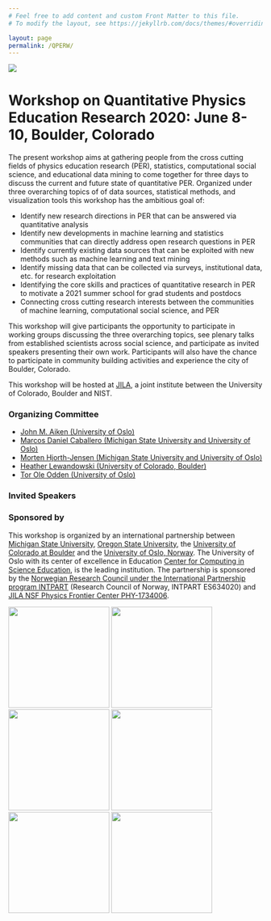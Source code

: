 ```yaml
---
# Feel free to add content and custom Front Matter to this file.
# To modify the layout, see https://jekyllrb.com/docs/themes/#overriding-theme-defaults

layout: page
permalink: /QPERW/
---
```

<img src="https://jila.colorado.edu/sites/default/files/styles/banner_image/public/images/2018-11/campus_boulder_arial.jpg">

# Workshop on Quantitative Physics Education Research 2020: June 8-10, Boulder, Colorado

The present workshop aims at gathering people from the cross cutting fields of physics education research (PER), statistics, computational social science, and educational data mining to come together for three days to discuss the current and future state of quantitative PER. Organized under three overarching topics of of data sources, statistical methods, and visualization tools this workshop has the ambitious goal of:

- Identify new research directions in PER that can be answered via quantitative analysis
- Identify new developments in machine learning and statistics communities that can directly address open research questions in PER
- Identify currently existing data sources that can be exploited with new methods such as machine learning and text mining
- Identify missing data that can be collected via surveys, institutional data, etc. for research exploitation
- Identifying the core skills and practices of quantitative research in PER to motivate a 2021 summer school for grad students and postdocs
- Connecting cross cutting research interests between the communities of machine learning, computational social science, and PER

This workshop will give participants the opportunity to participate in working groups discussing the three overarching topics, see plenary talks from established scientists across social science, and participate as invited speakers presenting their own work. Participants will also have the chance to participate in community building activities and experience the city of Boulder, Colorado.

This workshop will be hosted at [JILA](https://jila.colorado.edu/about/about-jila), a joint institute between the University of Colorado, Boulder and NIST. 


### Organizing Committee 

* [John M. Aiken (University of Oslo)](https://www.mn.uio.no/fysikk/english/people/johnmai)
* [Marcos Daniel Caballero (Michigan State University and University of Oslo)](https://pa.msu.edu/profile/caballero/)
* [Morten Hjorth-Jensen (Michigan State University and University of Oslo)](https://github.com/mhjensen)
* [Heather Lewandowski (University of Colorado, Boulder)](https://www.colorado.edu/physics/heather-lewandowski)
* [Tor Ole Odden (University of Oslo)](https://www.mn.uio.no/fysikk/english/people/aca/Tor%20Ole%20Odden/)

### Invited Speakers

### Sponsored by

This workshop is organized by an international partnership between
[Michigan State University](https://msu.edu/), [Oregon State University](https://oregonstate.edu/?utm_source=2020%20URM&utm_medium=SEM&utm_campaign=OR&utm_term=Main&gclid=Cj0KCQiAvc_xBRCYARIsAC5QT9kzGL4XpF-ExGQBX7WkLMUJzXToLrhGmE4GOXnZgobHt1H7H2n30SEaAquoEALw_wcB), the [University of Colorado at Boulder](https://www.colorado.edu/) and the [University of Oslo, Norway](https://www.uio.no/english/). The University of Oslo
with its center of excellence in Education [Center for Computing in Science Education](https://www.mn.uio.no/ccse/english/), is the leading institution. The partnership is
sponsored by the [Norwegian Research Council under the International Partnership program INTPART](https://www.forskningsradet.no/en/about-the-research-council/programmes/intpart/) (Research Council of Norway, INTPART
ES634020) and [JILA NSF Physics Frontier Center PHY-1734006](https://www.nsf.gov/awardsearch/showAward?AWD_ID=1734006).

<img src="https://jila.colorado.edu/qip2019/img/sponsors/jila.png" width="200x"/>
<img src="https://avatars2.githubusercontent.com/u/30183848?s=400&v=4" width="200x"/>
<img src="https://uarctic.vps02.fwstatic.download/media/1077/university-of-oslo-logo.png" width="200x"/>
<img src="https://secondnature.org/wp-content/uploads/CU-Boulder-logo-horizontal.jpg" width="200x"/>
<img src="https://upload.wikimedia.org/wikipedia/commons/thumb/7/7a/Michigan_State_University_wordmark.svg/1280px-Michigan_State_University_wordmark.svg.png" width="200x"/>
<img src="https://communications.oregonstate.edu/sites/communications.oregonstate.edu/files/osu-primarylogo-2-compressor.jpg" width="200x"/>

<!-- ![jila logo][jila]
![ccse logo][ccse]
![uio logo][uio]
![cu logo][cu]
![msu logo][msu]
![osu logo][osu] -->
<!-- 
[jila]: https://jila.colorado.edu/qip2019/img/sponsors/jila.png )Logo Title Text 2)

[ccse]: https://avatars2.githubusercontent.com/u/30183848?s=400&v=4 )ccse title)

[uio]: https://uarctic.vps02.fwstatic.download/media/1077/university-of-oslo-logo.png )uio logo)

[cu]: https://secondnature.org/wp-content/uploads/CU-Boulder-logo-horizontal.jpg )cu logo)

[msu]: https://upload.wikimedia.org/wikipedia/commons/thumb/7/7a/Michigan_State_University_wordmark.svg/1280px-Michigan_State_University_wordmark.svg.png )msu logo)

[osu]: https://communications.oregonstate.edu/sites/communications.oregonstate.edu/files/osu-primarylogo-2-compressor.jpg )osu logo) -->

<!-- [mtevans]: /_assets/mtevans.jpeg )mtevans) -->
